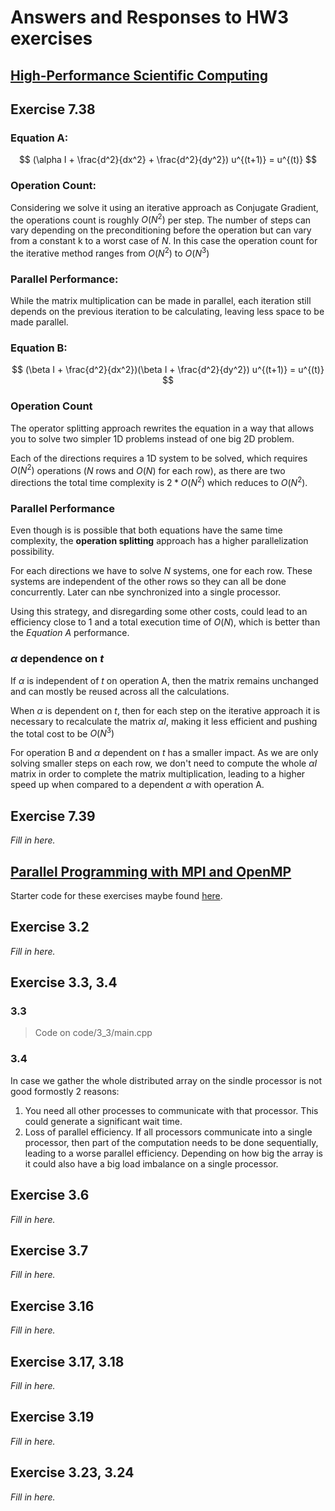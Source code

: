 # Answers and Responses to HW3 exercises

## [High-Performance Scientific Computing](https://cmse822.github.io/assets/EijkhoutIntroToHPC2020.pdf)

## Exercise 7.38

### Equation A:

$$
(\alpha I + \frac{d^2}{dx^2} + \frac{d^2}{dy^2}) u^{(t+1)} = u^{(t)}
$$

### Operation Count:

Considering we solve it using an iterative approach as Conjugate Gradient, the operations count is roughly $O(N^2)$ per step. The number of steps can vary depending on the preconditioning before the operation but can vary from a constant k to a worst case of $N$. In this case the operation count for the iterative method ranges from $O(N^2)$ to $O(N^3)$
### Parallel Performance:

While the matrix multiplication can be made in parallel, each iteration still depends on the previous iteration to be calculating, leaving less space to be made parallel.

### Equation B:

$$
(\beta I + \frac{d^2}{dx^2})(\beta I + \frac{d^2}{dy^2}) u^{(t+1)} = u^{(t)}
$$

### Operation Count

The operator splitting approach rewrites the equation in a way that allows you to solve two simpler 1D problems instead of one big 2D problem.

Each of the directions requires a 1D system to be solved, which requires $O(N^2)$ operations ($N$ rows and $O(N)$ for each row), as there are two directions the total time complexity is $2*O(N^2)$ which reduces to $O(N^2)$.
### Parallel Performance

Even though is is possible that both equations have the same time complexity, the **operation splitting** approach has a higher parallelization possibility.

For each directions we have to solve $N$ systems, one for each row. These systems are independent of the other rows so they can all be done concurrently. Later can nbe synchronized into a single processor.

Using this strategy, and disregarding some other costs, could lead to an efficiency close to 1 and a total execution time of $O(N)$, which is better than the _Equation A_ performance.

### $\alpha$ dependence on $t$

If $\alpha$ is independent of $t$ on operation A, then the matrix remains unchanged and can mostly be reused across all the calculations.

When $\alpha$ is dependent on $t$, then for each step on the iterative approach it is necessary to recalculate the matrix $\alpha I$, making it less efficient and pushing the total cost to be $O(N^3)$

For operation B and $\alpha$ dependent on $t$ has a smaller impact. As we are only solving smaller steps on each row, we don't need to compute the whole $\alpha I$ matrix in order to complete the matrix multiplication, leading to a higher speed up when compared to a dependent $\alpha$ with operation A.

## Exercise 7.39

_Fill in here._

## [Parallel Programming with MPI and OpenMP](https://cmse822.github.io/assets/EijkhoutParallelProgramming.pdf)

Starter code for these exercises maybe found [here](https://github.com/VictorEijkhout/TheArtOfHPC_vol2_parallelprogramming/tree/main/exercises/exercises##mpi##cxx).

## Exercise 3.2

_Fill in here._

## Exercise 3.3, 3.4

### 3.3
> Code on code/3_3/main.cpp

### 3.4

In case we gather the whole distributed array on the sindle processor is not good formostly 2 reasons:

1. You need all other processes to communicate with that processor. This could generate a significant wait time.
2. Loss of parallel efficiency. If all processors communicate into a single processor, then part of the computation needs to be done sequentially, leading to a worse parallel efficiency. Depending on how big the array is it could also have a big load imbalance on a single processor.
## Exercise 3.6

_Fill in here._

## Exercise 3.7

_Fill in here._

## Exercise 3.16

_Fill in here._

## Exercise 3.17, 3.18

_Fill in here._

## Exercise 3.19

_Fill in here._

## Exercise 3.23, 3.24

_Fill in here._
